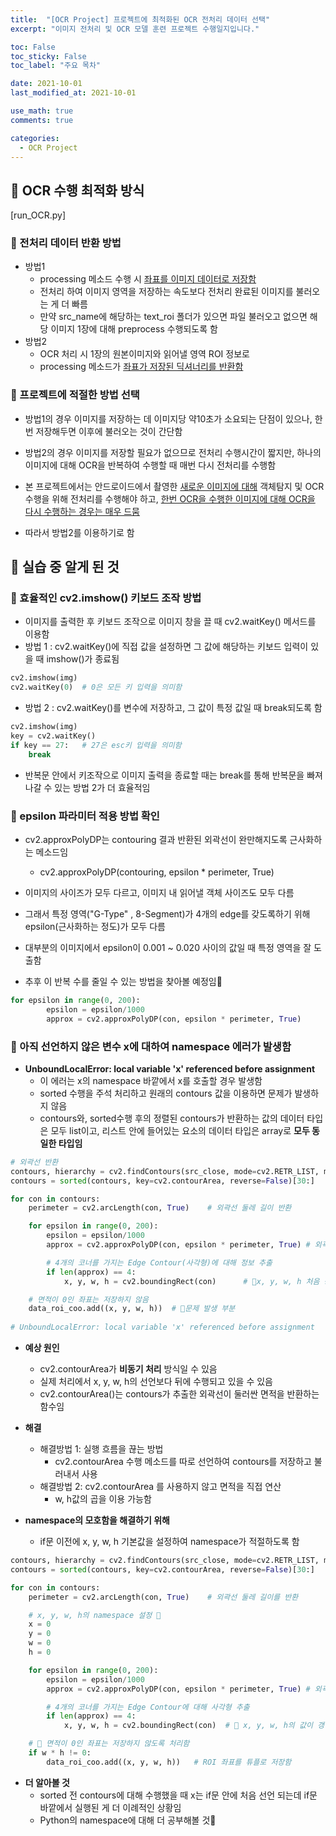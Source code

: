 ```yaml
---
title:  "[OCR Project] 프로젝트에 최적화된 OCR 전처리 데이터 선택"
excerpt: "이미지 전처리 및 OCR 모델 훈련 프로젝트 수행일지입니다."

toc: False
toc_sticky: False
toc_label: "주요 목차"

date: 2021-10-01
last_modified_at: 2021-10-01

use_math: true
comments: true

categories:
  - OCR Project
---
```


## 🚀 OCR 수행 최적화 방식

[run_OCR.py]

### 📌 전처리 데이터 반환 방법

- 방법1
  - processing 메소드 수행 시 <u>좌표를 이미지 데이터로 저장함</u>
  - 전처리 하여 이미지 영역을 저장하는 속도보다 전처리 완료된 이미지를 불러오는 게 더 빠름
  - 만약 src_name에 해당하는 text_roi 폴더가 있으면 파일 불러오고 없으면 해당 이미지 1장에 대해 preprocess 수행되도록 함
- 방법2
  - OCR 처리 시 1장의 원본이미지와 읽어낼 영역 ROI 정보로 
  - processing 메소드가 <u>좌표가 저장된 딕셔너리를 반환함</u>

### 📌 프로젝트에 적절한 방법 선택

- 방법1의 경우 이미지를 저장하는 데 이미지당 약10초가 소요되는 단점이 있으나, 한번 저장해두면 이후에 불러오는 것이 간단함
- 방법2의 경우 이미지를 저장할 필요가 없으므로 전처리 수행시간이 짧지만, 하나의 이미지에 대해 OCR을 반복하여 수행할 때 매번 다시 전처리를 수행함
- 본 프로젝트에서는 안드로이드에서 촬영한 <u>새로운 이미지에 대해</u> 객체탐지 및 OCR수행을 위해 전처리를 수행해야 하고, <u>한번 OCR을 수행한 이미지에 대해 OCR을 다시 수행하는 경우는 매우 드뭄</u>

- 따라서 방법2를 이용하기로 함



## 🚀 실습 중 알게 된 것

### 📌 효율적인 cv2.imshow() 키보드 조작 방법

- 이미지를 출력한 후 키보드 조작으로 이미지 창을 끌 때 cv2.waitKey() 메서드를 이용함
- 방법 1 : cv2.waitKey()에 직접 값을 설정하면 그 값에 해당하는 키보드 입력이 있을 때 imshow()가 종료됨

```python
cv2.imshow(img)
cv2.waitKey(0)	# 0은 모든 키 입력을 의미함
```

- 방법 2 : cv2.waitKey()를 변수에 저장하고, 그 값이 특정 값일 때 break되도록 함

```python
cv2.imshow(img)
key = cv2.waitKey()
if key == 27:	# 27은 esc키 입력을 의미함
    break
```

- 반복문 안에서 키조작으로 이미지 출력을 종료할 때는 break를 통해 반복문을 빠져나갈 수 있는 방법 2가 더 효율적임



### 📌 epsilon 파라미터 적용 방법 확인

- cv2.approxPolyDP는 contouring 결과 반환된 외곽선이 완만해지도록 근사화하는 메소드임
  - cv2.approxPolyDP(contouring, epsilon * perimeter, True)


- 이미지의 사이즈가 모두 다르고, 이미지 내 읽어낼 객체 사이즈도 모두 다름
- 그래서 특정 영역("G-Type" , 8-Segment)가 4개의 edge를 갖도록하기 위해 epsilon(근사화하는 정도)가 모두 다름
- 대부분의 이미지에서 epsilon이 0.001 ~ 0.020 사이의 값일 때 특정 영역을 잘 도출함
- 추후 이 반복 수를 줄일 수 있는 방법을 찾아볼 예정임🐥

```python
for epsilon in range(0, 200):
		epsilon = epsilon/1000
		approx = cv2.approxPolyDP(con, epsilon * perimeter, True)
```






### 📌 아직 선언하지 않은 변수 x에 대하여 namespace 에러가 발생함

- **UnboundLocalError: local variable 'x' referenced before assignment**
  - 이 에러는 x의 namespace 바깥에서 x를 호출할 경우 발생함
  - sorted 수행을 주석 처리하고 원래의 contours 값을 이용하면 문제가 발생하지 않음
  - contours와, sorted수행 후의 정렬된 contours가 반환하는 값의 
    데이터 타입은 모두 list이고, 리스트 안에 들어있는 요소의 데이터 타입은 array로 **모두 동일한 타입임**

```python
# 외곽선 반환
contours, hierarchy = cv2.findContours(src_close, mode=cv2.RETR_LIST, method=cv2.CHAIN_APPROX_TC89_L1)
contours = sorted(contours, key=cv2.contourArea, reverse=False)[30:]	# 📌문제 발생 원인

for con in contours:
	perimeter = cv2.arcLength(con, True)    # 외곽선 둘레 길이 반환

	for epsilon in range(0, 200):
		epsilon = epsilon/1000
		approx = cv2.approxPolyDP(con, epsilon * perimeter, True) # 외곽선 근사화하여 좌표 반환

		# 4개의 코너를 가지는 Edge Contour(사각형)에 대해 정보 추출
		if len(approx) == 4:
			x, y, w, h = cv2.boundingRect(con)      # 📌x, y, w, h 처음 등장

    # 면적이 0인 좌표는 저장하지 않음
    data_roi_coo.add((x, y, w, h))	# 📌문제 발생 부분
        
# UnboundLocalError: local variable 'x' referenced before assignment
```

- **예상 원인**
  - cv2.contourArea가 **비동기 처리** 방식일 수 있음
  - 실제 처리에서 x, y, w, h의 선언보다 뒤에 수행되고 있을 수 있음
  - cv2.contourArea()는 contours가 추출한 외곽선이 둘러싼 면적을 반환하는 함수임
  
- **해결**

  - 해결방법 1: 실행 흐름을 끊는 방법
    - cv2.contourArea 수행 메소드를 따로 선언하여 contours를 저장하고 불러내서 사용
  - 해결방법 2: cv2.contourArea 를 사용하지 않고 면적을 직접 연산
    - w, h값의 곱을 이용 가능함
- **namespace의 모호함을 해결하기 위해**
  - if문 이전에 x, y, w, h 기본값을 설정하여 namespace가 적절하도록 함

```python
contours, hierarchy = cv2.findContours(src_close, mode=cv2.RETR_LIST, method=cv2.CHAIN_APPROX_TC89_L1)
contours = sorted(contours, key=cv2.contourArea, reverse=False)[30:]	# 📌문제 발생 부분

for con in contours:
	perimeter = cv2.arcLength(con, True)    # 외곽선 둘레 길이를 반환

    # x, y, w, h의 namespace 설정 📌
	x = 0
	y = 0
	w = 0
	h = 0

	for epsilon in range(0, 200):
		epsilon = epsilon/1000
		approx = cv2.approxPolyDP(con, epsilon * perimeter, True) # 외곽선 근사화하여 좌표 반환

		# 4개의 코너를 가지는 Edge Contour에 대해 사각형 추출
		if len(approx) == 4:
			x, y, w, h = cv2.boundingRect(con)	# 📌 x, y, w, h의 값이 갱신됨

    # 📌 면적이 0인 좌표는 저장하지 않도록 처리함
    if w * h != 0:
        data_roi_coo.add((x, y, w, h))   # ROI 좌표를 튜플로 저장함
```

- **더 알아볼 것**
  - sorted 전 contours에 대해 수행했을 때  x는 if문 안에 처음 선언 되는데 if문 바깥에서 실행된 게 더 이례적인 상황임
  - Python의 namespace에 대해 더 공부해볼 것🐥
